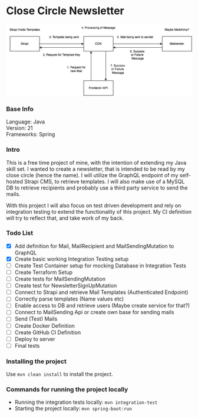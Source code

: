 # Close Circle Newsletter

![image](assets/CloseCircleNewsletterVersion1.jpg)

### Base Info
Language: Java\
Version:  21\
Frameworks: Spring

### Intro
This is a free time project of mine, with the intention of extending my Java 
skill set. I wanted to create a newsletter, that is intended to be read by my
close circle (hence the name). I will utilize the GraphQL endpoint
of my self-hosted Strapi CMS, to retrieve templates. I will also make use of
a MySQL DB to retrieve recipients and probably use a third party service to 
send the mails.

With this project I will also focus on test driven development and rely on
integration testing to extend the functionality of this project. My 
CI definition will try to reflect that, and take work of my back.

### Todo List

- [x] Add definition for Mail, MailRecipient and MailSendingMutation to GraphQL
- [x] Create basic working Integration Testing setup
- [ ] Create Test Container setup for mocking Database in Integration Tests
- [ ] Create Terraform Setup
- [ ] Create tests for MailSendingMutation
- [ ] Create test for NewsletterSignUpMutation
- [ ] Connect to Strapi and retrieve Mail Templates (Authenticated Endpoint)
- [ ] Correctly parse templates (Name values etc)
- [ ] Enable access to DB and retrieve users (Maybe create service for that?)
- [ ] Connect to MailSending Api or create own base for sending mails
- [ ] Send (Test) Mails
- [ ] Create Docker Definition 
- [ ] Create GitHub CI Definition
- [ ] Deploy to server
- [ ] Final tests

### Installing the project

Use `mvn clean install` to install the project.

### Commands for running the project locally

- Running the integration tests locally: `mvn integration-test`
- Starting the project locally: `mvn spring-boot:run`